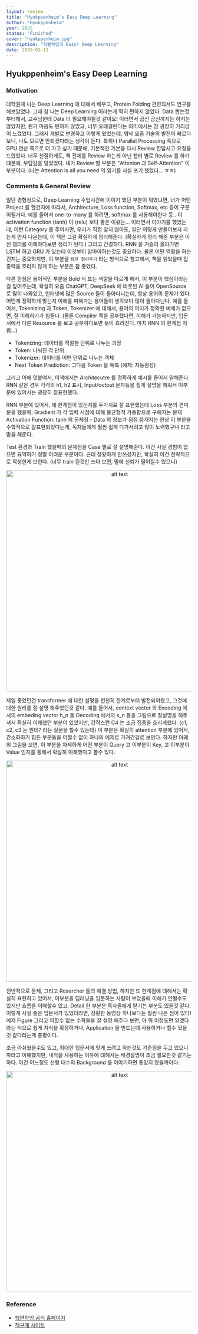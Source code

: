 ```yaml
---
layout: review
title: "Hyukppenheim's Easy Deep Learning"
author: "Hyukppenheim"
year: 2025
status: "Finished"
cover: "hyukppenheim.jpg"
description: "혁펜하임의 Easy! Deep Learning"
date: 2025-02-11
---
```


## Hyukppenheim's Easy Deep Learning

### Motivation

대학원때 나는 Deep Learning 에 대해서 배우고, Protein Folding 관련되서도 연구를 해보았었다. 그때 참 나는 Deep Learning 이라는게 딱히 편하지 않았다. Data 뽑는것 부터해서, 교수님한테 Data 더 필요해야될것 같아요! 이러면서 굽신 굽신까지는 하지는 않았지만, 뭔가 마음도 편하지 않았고, 너무 오래걸린다는 의미에서는 참 굉장히 거리감이 느꼈었다. 그래서 개발로 변경하고 이렇게 왔었는데, 워낙 요즘 기술의 발전이 빠르다 보니, 나도 모르면 안되겠다라는 생각이 든다. 특히나 Parallel Processing 쪽으로 GPU 연산 쪽으로 더 가고 싶기 때문에, 기본적인 기본을 다시 Review 한답시고 요청을 드렸었다. 너무 친절하게도, 책 전체를 Review 하는게 아닌 챕터 별로 Review 를 하기 떄문에, 부담감을 덜었었다. 내가 Review 할 부분은 "Attenion 과 Self-Attention" 이 부분이다. (나는 Attention is all you need 의 읽기를 사실 포기 했었다... ㅎㅎ)

### Comments & General Review

일단 경험상으로, Deep Learning 수업시간에 이야기 했던 부분이 뭐였냐면, 너가 어떤 Project 를 할건지에 따라서, Architecture, Loss function, Softmax, etc 등이 구분이될거다. 예를 들어서 one-to-many 를 하려면, softmax 를 사용해야한다 등.. 이 activation function (tanh) 이 (relu) 보다 좋은 이유는... 이러면서 이야기를 했었는데, 이런 Category 를 주어지면, 우리가 직접 찾지 않아도, 일단 이렇게 만들어보자 라는게 먼저 나온는데, 이 책은 그걸 확실하게 정리해준다. (확실하게 정리 해준 부분은 이전 챕터를 이해하다보면 정리가 된다.) 그리고 간결하다. RNN 을 거슬러 올라가면 LSTM 하고 GRU 가 있는데 이것부터 알아야하는것도 중요하다. 물론 어떤 역활을 하는건지는 중요하지만, 이 부분을 `잠깐 알아두기` 라는 방식으로 참고해서, 책을 읽었을때 집중력을 흐리지 않게 하는 부분은 참 좋았다.


다른 한점은 용어적인 부분을 Bold 식 또는 색깔을 다르게 해서, 이 부분이 핵심이라는걸 짚어주는데, 확실히 요즘 ChatGPT, DeepSeek 에 비롯된 AI 들이 OpenSource 로 많이 나와있고, 인터넷에 많은 Source 들이 돌아다니는데, 항상 용어의 문제가 있다. 어떤게 정확하게 맞는지 이해를 피해가는 용어들이 생각보다 많이 돌아다닌다. 예를 들어서, Tokenizing 과 Token, Tokenizer 에 대해서, 용어의 의미가 정확한 예제가 없으면, 잘 이해하기가 힘들다. (물론 Compiler 쪽을 공부했다면, 이해가 가능하지만, 입문서에서 다른 Resource 를 보고 공부하다보면 뜻이 흐려진다. 마치 RNN 의 한계점 처럼…)

* Tokenizing: 데이터를 적절한 단위로 나누는 과정
* Token: 나눠진 각 단위
* Tokenizer: 데이터를 어떤 단위로 나누는 객체
* Next Token Prediction: 그다음 Token 을 예측 (예제: 자동완성)

그리고 이에 덧붙여서, 이책에서는 Architecutre 를 정확하게 예시를 들어서 말해준다. RNN 같은 경우 각각의 h1, h2 표시, Input/output 문자등을 쉽게 설명을 해줘서 이부분에 있어서는 굉장히 잘표현했다.

RNN 부분에 있어서, 왜 한계점이 있는지를 두가지로 잘 표현했는데
Loss 부분의 편미분을 했을때, Gradient 가 각 입력 시점에 대해 불균형적 가중합으로 구해지는 문제
Activation Function: tanh 의 문제점 - Data 의 정보가 점점 뭉개지는 현상 
이 부분을 수학적으로 잘표현되었다는게, 독자들에게 훨씬 쉽게 다가서려고 많이 노력했구나 라고 말을 해준다.

Test 환경과 Train 했을때의 문제점을 Case 별로 잘 설명해준다. 이건 사실 경험이 없으면 요약하기 정말 어려운 부분이다. 근데 장황하게 안쓰셨지만, 확실히 이건 전략적으로 작성한게 보인다. (너무 train 된것만 쓰다 보면, 말에 신뢰가 떨어질수 있으니)


<p align="center">
  <img src="../../../assets/img/photo/02-11-2025/page_1.jpg" alt="alt text" width="600">
</p>

제일 좋았던건 transformer 에 대한 설명을 천천히 한계로부터 발전되어왔고, 그것에 대한 원리를 잘 설명 해주었던것 같다. 예를 들어서, context vector 와 Encoding 에서의 embeding vector h_n 들 Decoding 에서의 s_n 들을 그림으로 잘설명을 해주셔서 확실히 이해했던 부분이 있었지만, 갑작스런 C4 는 조금 집중을 흐리게했다. (c1, c2, c3 는 뭔데? 라는 질문을 할수 있는데) 이 부분은 확실히 attention 부분에 있어서, 간소화하기 힘든 부분들을 어쩔수 없이 하나의 예제로 가져간걸로 보인다. 하지만 아래의 그림을 보면, 이 부분을 자세하게 어떤 부분이 Query 고 이부분이 Key, 고 이부분이 Value 인지를 통해서 확실히 이해했다고 볼수 있다.

<p align="center">
  <img src="../../../assets/img/photo/02-11-2025/page_2.jpg" alt="alt text" width="600">
</p>

전반적으로 문제, 그리고 Resercher 들의 해결 방법, 하지만 또 한계점에 대해서는 확실히 표현하고 있어서, 이부분을 딥러닝을 입문하는 사람이 보았을때 이해가 안될수도 있지만 흐름을 이해할수 있고, Detail 한 부분은 독자들에게 맡기는 부분도 있을것 같다. 이렇게 사실 좋은 입문서가 있었더라면, 장황한 동영상 하나보다는 훨씬 나은 점이 있다! 예제 Figure 그리고 피할수 없는 수학들을 잘 설명 해주다 보면, 아 뭐 이정도면 알겠다라는 식으로 쉽게 지식을 확장하거나, Application 을 만드는데 사용하거나 할수 있을것 같다라는게 총평이다.

조금 아쉬웠을수도 있고, 최대한 입문서에 맞게 쓰려고 하는것도 기준점을 두고 있으니까라고 이해했지만, 내적을 사용하는 이유에 대해서는 배경설명이 조금 필요한것 같기는 하다. 이건 어느정도 선형 대수의 Background 를 이야기하면 좋았지 않을까이다.

<p align="center">
  <img src="../../../assets/img/photo/02-11-2025/page_3.jpg" alt="alt text" width="600">
</p>

### Reference 
* [헥편하임 공식 홈페이지](https://hyukppen.modoo.at/?link=8ex77q4p)
* [책구매 사이트](https://product.kyobobook.co.kr/detail/S000214848175)